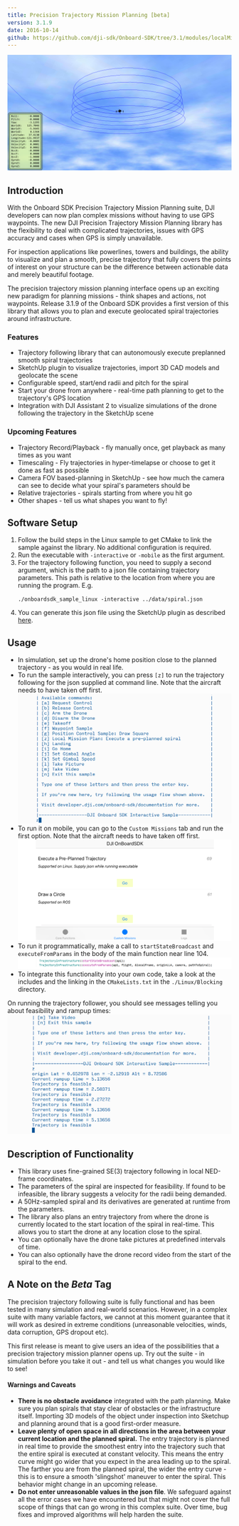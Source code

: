 ```yaml
---
title: Precision Trajectory Mission Planning [beta]
version: 3.1.9
date: 2016-10-14
github: https://github.com/dji-sdk/Onboard-SDK/tree/3.1/modules/localMissionPlanning/
---
```

![Assistant-Spiral](../../images/modules/missionplan/spiral.png)


## Introduction

With the Onboard SDK Precision Trajectory Mission Planning suite, DJI developers can now plan complex missions without having to use GPS waypoints. The new DJI Precision Trajectory Mission Planning library has the flexibility to deal with complicated trajectories, issues with GPS accuracy and cases when GPS is simply unavailable. 

For inspection applications like powerlines, towers and buildings, the ability to visualize and plan a smooth, precise trajectory that fully covers the points of interest on your structure can be the difference between actionable data and merely beautiful footage.

The precision trajectory mission planning interface opens up an exciting new paradigm for planning missions - think shapes and actions, not waypoints. Release 3.1.9 of the Onboard SDK provides a first version of this library that allows you to plan and execute geolocated spiral trajectories around infrastructure.

### Features

* Trajectory following library that can autonomously execute preplanned smooth spiral trajectories
* SketchUp plugin to visualize trajectories, import 3D CAD models and geolocate the scene
* Configurable speed, start/end radii and pitch for the spiral
* Start your drone from anywhere - real-time path planning to get to the trajectory's GPS location 
* Integration with DJI Assistant 2 to visualize simulations of the drone following the trajectory in the SketchUp scene


### Upcoming Features

* Trajectory Record/Playback - fly manually once, get playback as many times as you want
* Timescaling - Fly trajectories in hyper-timelapse or choose to get it done as fast as possible 
* Camera FOV based-planning in SketchUp - see how much the camera can see to decide what your spiral's parameters should be
* Relative trajectories - spirals starting from where you hit go
* Other shapes - tell us what shapes you want to fly!

## Software Setup

1. Follow the build steps in the Linux sample to get CMake to link the sample against the library. No additional configuration is required.
2. Run the executable with `-interactive` or `-mobile` as the first argument.
3. For the trajectory following function, you need to supply a second argument, which is the path to a json file containing trajectory parameters. This path is relative to the location from where you are running the program. E.g.
    ```
    ./onboardsdk_sample_linux -interactive ../data/spiral.json
    ```
4. You can generate this json file using the SketchUp plugin as described [here]().
 
## Usage

* In simulation, set up the drone's home position close to the planned trajectory - as you would in real life.
* To run the sample interactively, you can press `[z]` to run the trajectory following for the json supplied at command line. Note that the aircraft needs to have taken off first.
![Interactive trajectory](../../images/modules/missionplan/interactive_localmissionplan.png)
* To run it on mobile, you can go to the `Custom Missions` tab and run the first option. Note that the aircraft needs to have taken off first.
![mobile trajectory](../../images/modules/missionplan/mobile.png)
* To run it programmatically, make a call to `startStateBroadcast` and `executeFromParams` in the body of the main function near line 104.
![automated calls](../../images/modules/missionplan/callsAutomated.png)
* To integrate this functionality into your own code, take a look at the includes and the linking in the `CMakeLists.txt` in the `./Linux/Blocking` directory. 

On running the trajectory follower, you should see messages telling you about feasibility and rampup times:
![trajectory info](../../images/modules/missionplan/trajectory_info.png)

## Description of Functionality

* This library uses fine-grained SE(3) trajectory following in local NED-frame coordinates. 
* The parameters of the spiral are inspected for feasibility. If found to be infeasible, the library suggests a velocity for the radii being demanded.
* A 50Hz-sampled spiral and its derivatives are generated at runtime from the parameters.
* The library also plans an entry trajectory from where the drone is currently located to the start location of the spiral in real-time. This allows you to start the drone at any location close to the spiral.
* You can optionally have the drone take pictures at predefined intervals of time. 
* You can also optionally have the drone record video from the start of the spiral to the end. 

## A Note on the *Beta* Tag

The precision trajectory following suite is fully functional and has been tested in many simulation and real-world scenarios. However, in a complex suite with many variable factors, we cannot at this moment guarantee that it will work as desired in extreme conditions (unreasonable velocities, winds, data corruption, GPS dropout etc). 

This first release is meant to give users an idea of the possibilities that a precision trajectory mission planner opens up. Try out the suite - in simulation before you take it out - and tell us what changes you would like to see!

#### Warnings and Caveats

* **There is no obstacle avoidance** integrated with the path planning. Make sure you plan spirals that stay clear of obstacles or the infrastructure itself. Importing 3D models of the object under inspection into Sketchup and planning around that is a good first-order measure.
* **Leave plenty of open space in all directions in the area between your current location and the planned spiral.** The entry trajectory is planned in real time to provide the smoothest entry into the trajectory such that the entire spiral is executed at constant velocity. This means the entry curve might go wider that you expect in the area leading up to the spiral. The farther you are from the planned spiral, the wider the entry curve - this is to ensure a smooth 'slingshot' maneuver to enter the spiral. This behavior might change in an upcoming release.
* **Do not enter unreasonable values in the json file**. We safeguard against all the error cases we have encountered but that might not cover the full scope of things that can go wrong in this complex suite. Over time, bug fixes and improved algorithms will help harden the suite.

